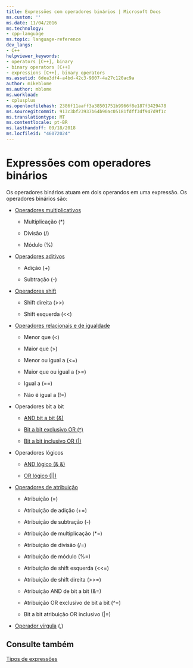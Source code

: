 ```yaml
---
title: Expressões com operadores binários | Microsoft Docs
ms.custom: ''
ms.date: 11/04/2016
ms.technology:
- cpp-language
ms.topic: language-reference
dev_langs:
- C++
helpviewer_keywords:
- operators [C++], binary
- binary operators [C++]
- expressions [C++], binary operators
ms.assetid: 6dea3df4-a4bd-42c3-9807-4a27c120ac9a
author: mikeblome
ms.author: mblome
ms.workload:
- cplusplus
ms.openlocfilehash: 2386f11aaff3a38501751b9966f8e187f3429478
ms.sourcegitcommit: 913c3bf23937b64b90ac05181fdff3df947d9f1c
ms.translationtype: MT
ms.contentlocale: pt-BR
ms.lasthandoff: 09/18/2018
ms.locfileid: "46072024"
---
```

# <a name="expressions-with-binary-operators"></a>Expressões com operadores binários

Os operadores binários atuam em dois operandos em uma expressão. Os operadores binários são:

- [Operadores multiplicativos](../cpp/multiplicative-operators-and-the-modulus-operator.md)

   - Multiplicação (*)

   - Divisão (/)

   - Módulo (%)

- [Operadores aditivos](../cpp/additive-operators-plus-and.md)

   - Adição (+)

   - Subtração (-)

- [Operadores shift](../cpp/left-shift-and-right-shift-operators-input-and-output.md)

   - Shift direita (>>)

   - Shift esquerda (<<)

- [Operadores relacionais e de igualdade](../cpp/relational-operators-equal-and-equal.md)

   - Menor que (\<)

   - Maior que (>)

   - Menor ou igual a (\<=)

   - Maior que ou igual a (>=)

   - Igual a (==)

   - Não é igual a (!=)

- Operadores bit a bit

   - [AND bit a bit (&)](../cpp/bitwise-and-operator-amp.md)

   - [Bit a bit exclusivo OR (^)](../cpp/bitwise-exclusive-or-operator-hat.md)

   - [Bit a bit inclusivo OR (&#124;)](../cpp/bitwise-inclusive-or-operator-pipe.md)

- Operadores lógicos

   - [AND lógico (& &)](../cpp/logical-and-operator-amp-amp.md)

   - [OR lógico (&#124;&#124;)](../cpp/logical-or-operator-pipe-pipe.md)

- [Operadores de atribuição](../cpp/assignment-operators.md)

   - Atribuição (=)

   - Atribuição de adição (+=)

   - Atribuição de subtração (-)

   - Atribuição de multiplicação (*=)

   - Atribuição de divisão (/=)

   - Atribuição de módulo (%=)

   - Atribuição de shift esquerda (<\<=)

   - Atribuição de shift direita (>>=)

   - Atribuição AND de bit a bit (&=)

   - Atribuição OR exclusivo de bit a bit (^=)

   - Bit a bit atribuição OR inclusivo (&#124;=)

- [Operador vírgula](../cpp/comma-operator.md) (,)

## <a name="see-also"></a>Consulte também

[Tipos de expressões](../cpp/types-of-expressions.md)